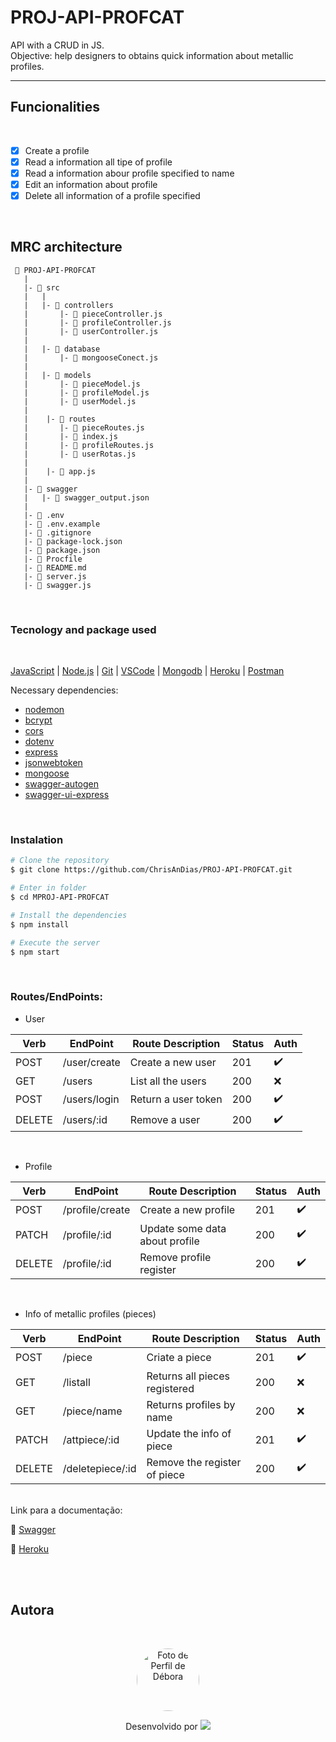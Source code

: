 # PROJ-API-PROFCAT
API with a CRUD in JS. <br>
Objective: help designers to obtains quick information about metallic profiles.
<br>

------------------------
## Funcionalities
<br>

- [x] Create a profile
- [x] Read a information all tipe of profile
- [x] Read a information abour profile specified to name
- [x] Edit an information about profile 
- [x] Delete all information of a profile specified

<br>

## MRC architecture
```
 📁 PROJ-API-PROFCAT 
   |
   |- 📁 src
   |   |
   |   |- 📁 controllers
   |       |- 📑 pieceController.js
   |       |- 📑 profileController.js
   |       |- 📑 userController.js
   |
   |   |- 📁 database
   |       |- 📑 mongooseConect.js
   |
   |   |- 📁 models
   |       |- 📑 pieceModel.js
   |       |- 📑 profileModel.js
   |       |- 📑 userModel.js
   |
   |    |- 📁 routes
   |       |- 📑 pieceRoutes.js 
   |       |- 📑 index.js
   |       |- 📑 profileRoutes.js   
   |       |- 📑 userRotas.js
   |
   |    |- 📑 app.js
   |
   |- 📁 swagger
   |   |- 📑 swagger_output.json
   |
   |- 📑 .env
   |- 📑 .env.example
   |- 📑 .gitignore
   |- 📑 package-lock.json
   |- 📑 package.json
   |- 📑 Procfile
   |- 📑 README.md
   |- 📑 server.js
   |- 📑 swagger.js
   ```
<br>

### Tecnology and package used 
<br>

[JavaScript](https://www.javascript.com) | [Node.js](https://nodejs.org/en/) | [Git](https://git-scm.com) | [VSCode](https://code.visualstudio.com) | [Mongodb](https://www.mongodb.com) | [Heroku](https://www.heroku.com/) | [Postman](https://documenter.getpostman.com/view/16821311/UVRAHSEo)
 
 Necessary dependencies:
- [nodemon](https://www.npmjs.com/package/nodemon)
- [bcrypt](https://www.npmjs.com/package/bcrypt)
- [cors](https://www.npmjs.com/package/cors)
- [dotenv](https://www.npmjs.com/package/dotenv)
- [express](https://www.npmjs.com/package/express)
- [jsonwebtoken](https://www.npmjs.com/package/jsonwebtoken)
- [mongoose](https://www.npmjs.com/package/mongoose)
- [swagger-autogen](https://www.npmjs.com/package/swagger-autogen)
- [swagger-ui-express](https://www.npmjs.com/package/swagger-ui-express)

<br>

### Instalation


```bash
# Clone the repository
$ git clone https://github.com/ChrisAnDias/PROJ-API-PROFCAT.git

# Enter in folder
$ cd MPROJ-API-PROFCAT

# Install the dependencies
$ npm install

# Execute the server
$ npm start
```
<br>

### Routes/EndPoints:

- User

| Verb  |   EndPoint     |        Route Description                    | Status | Auth |
| ------ | -------------- | -------------------------------------------| ------ |----- |
| POST   | /user/create | Create a new user            |   201  |  ✔️  |
| GET    | /users | List all the users                 |   200  |  ❌  |
| POST   | /users/login | Return a user token          |   200  |  ✔️  |
| DELETE | /users/:id | Remove a user                  |   200  |  ✔️  |

<br>

- Profile

| Verb  |   EndPoint      | Route Description                      | Status | Auth |
| ------ | --------------- | ---------------------------------------| ------ |----- |
| POST   | /profile/create | Create a new profile         |   201  |  ✔️  |
| PATCH    | /profile/:id | Update some data about profile     |   200  |  ✔️  |
| DELETE | /profile/:id | Remove profile register        |   200  |  ✔️  |

<br>

- Info of metallic profiles (pieces)

| Verb  |   EndPoint   |         Route Description               | Status | Auth |
| ------ | ------------ | ----------------------------------------| ------ |----- |
| POST   |   /piece   | Criate a piece    |   201  |  ✔️  |
| GET    |   /listall   | Returns all pieces registered |   200  |  ❌  |
| GET    | /piece/name | Returns profiles by name  |   200  |  ❌  |
| PATCH  | /attpiece/:id | Update the info of piece|   201  |  ✔️  |
| DELETE | /deletepiece/:id | Remove the register of piece         |   200  |  ✔️  |

<br>
Link para a documentação:

📝 [Swagger]()

📝 [Heroku]()

<br>
<br>


## Autora
</br>

<p align="center">
<a>
 <img style="border-radius: 50%;" src="https://media.licdn.com/dms/image/C4D03AQEtlqhSRH-bZw/profile-displayphoto-shrink_800_800/0/1661905522419?e=1686787200&v=beta&t=GGUSyNyPNFkamsoZb8PUio0STJnWYYCwGHiCY6GPbuc" width="100px;" alt="Foto de Perfil de Débora"/>
 <br/>
</a>
</p>
<p align="center"> Desenvolvido por <a href="https://www.linkedin.com/in/déborachristyna/" target="_blank"><img src="https://img.shields.io/badge/-LinkedIn-%230077B5?style=for-the-badge&logo=linkedin&logoColor=white" target="_blank"></a>




